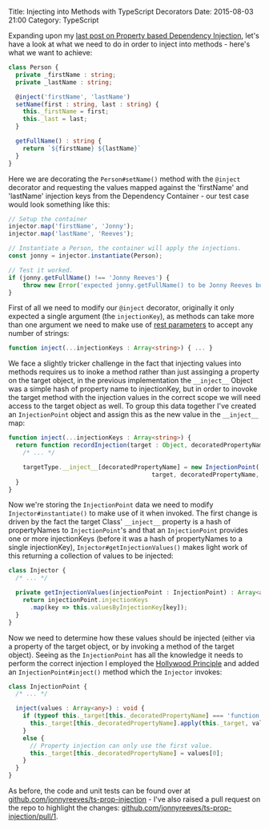 Title: Injecting into Methods with TypeScript Decorators
Date: 2015-08-03 21:00
Category: TypeScript

Expanding upon my [last post on Property based Dependency Injection](/2015/basic-typescript-dependency-injection-with-decorators/), let's have a look at what we need to do in order to inject into methods - here's what we want to achieve:

```typescript
class Person {
  private _firstName : string;
  private _lastName : string;

  @inject('firstName', 'lastName')
  setName(first : string, last : string) {
    this._firstName = first;
    this._last = last;
  }

  getFullName() : string {
    return `${firstName} ${lastName}`
  }
}
```

Here we are decorating the `Person#setName()` method with the `@inject` decorator and requesting the values mapped against the 'firstName' and 'lastName' injection keys from the Dependency Container - our test case would look something like this:

```typescript
// Setup the container
injector.map('firstName', 'Jonny');
injector.map('lastName', 'Reeves');

// Instantiate a Person, the container will apply the injections.
const jonny = injector.instantiate(Person);

// Test it worked.
if (jonny.getFullName() !== 'Jonny Reeves') {
	throw new Error('expected jonny.getFullName() to be Jonny Reeves but was ' + jonny.getFullName());
}
```

First of all we need to modify our `@inject` decorator, originally it only expected a single argument (the `injectionKey`), as methods can take more than one argument we need to make use of [rest parameters]() to accept any number of strings:

```typescript
function inject(...injectionKeys : Array<string>) { ... }
```

We face a slightly tricker challenge in the fact that injecting values into methods requires us to inoke a method rather than just assinging a property on the target object, in the previous implementation the `__inject__` Object was a simple hash of property name to injectionKey, but in order to inovoke the target method with the injection values in the correct scope we will need access to the target object as well.  To group this data together I've created an `InjectionPoint` object and assign this as the new value in the `__inject__` map:

```typescript
function inject(...injectionKeys : Array<string>) {
  return function recordInjection(target : Object, decoratedPropertyName : string) : void {
    /* ... */

    targetType.__inject__[decoratedPropertyName] = new InjectionPoint(
                                        target, decoratedPropertyName, injectionKeys);
  }
}
```

Now we're storing the `InjectionPoint` data we need to modify `Injector#instantiate()` to make use of it when invoked.  The first change is driven by the fact the target Class' `__inject__` property is a hash of propertyNames to `InjectionPoint`'s and that an `InjectionPoint` provides one or more injectionKeys (before it was a hash of propertyNames to a single injectionKey), `Injector#getInjectionValues()` makes light work of this returning a collection of values to be injected:

```typescript
class Injector {
  /* ... */

  private getInjectionValues(injectionPoint : InjectionPoint) : Array<any> {
    return injectionPoint.injectionKeys
      .map(key => this.valuesByInjectionKey[key]);
  }
}
```

Now we need to determine how these values should be injected (either via a property of the target object, or by invoking a method of the target object).  Seeing as the `InjectionPoint` has all the knowledge it needs to perform the correct injection I employed the [Hollywood Principle](http://c2.com/cgi/wiki?HollywoodPrinciple) and added an `InjectionPoint#inject()` method which the `Injector` invokes:

```typescript
class InjectionPoint {
  /* ... */

  inject(values : Array<any>) : void {
    if (typeof this._target[this._decoratedPropertyName] === 'function') {
      this._target[this._decoratedPropertyName].apply(this._target, values);
    }
    else {
   	  // Property injection can only use the first value.
      this._target[this._decoratedPropertyName] = values[0];
    }
  }
}
```

As before, the code and unit tests can be found over at [github.com/jonnyreeves/ts-prop-injection](https://github.com/jonnyreeves/ts-prop-injection/tree/02-method-injection) - I've also raised a pull request on the repo to highlight the changes: [github.com/jonnyreeves/ts-prop-injection/pull/1](https://github.com/jonnyreeves/ts-prop-injection/pull/1).
